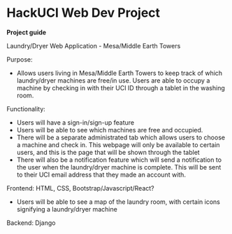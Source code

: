 HackUCI Web Dev Project
===
**Project guide**

Laundry/Dryer Web Application - Mesa/Middle Earth Towers

Purpose:
* Allows users living in Mesa/Middle Earth Towers to keep track of which laundry/dryer machines are free/in use. Users are able to occupy a machine by checking in with their UCI ID through a tablet in the washing room. 


Functionality:
* Users will have a sign-in/sign-up feature
* Users will be able to see which machines are free and occupied.
* There will be a separate administrated tab which allows users to choose a machine and check in. This webpage will only be available to certain users, and this is the page that will be shown through the tablet
* There will also be a notification feature which will send a notification to the user when the laundry/dryer machine is complete. This will be sent to their UCI email address that they made an account with. 

Frontend: HTML, CSS, Bootstrap/Javascript/React?
* Users will be able to see a map of the laundry room, with certain icons signifying a laundry/dryer machine

Backend: Django

